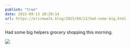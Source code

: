 ```yaml
---
publish: "true"
date: 2015-09-13 10:29:14
url: https://ericmwalk.blog/2015/09/13/had-some-big.html
---
```


Had some big helpers grocery shopping this morning.

![](https://ericmwalk.blog/uploads/2022/cfd1a199be.jpg)